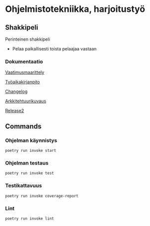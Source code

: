 # Ohjelmistotekniikka, harjoitustyö

## Shakkipeli

Perinteinen shakkipeli

- Pelaa paikallisesti toista pelaajaa vastaan

### Dokumentaatio

[Vaatimusmaarittely](https://github.com/slerbu/ot-harjoitustyo/blob/master/dokumentaatio/vaatimusmaarittely.md)

[Työaikakirjanpito](https://github.com/slerbu/ot-harjoitustyo/blob/master/dokumentaatio/tuntikirjanpito.md)

[Changelog](https://github.com/slerbu/ot-harjoitustyo/blob/master/dokumentaatio/changelog.md)

[Arkkitehtuurikuvaus](https://github.com/slerbu/ot-harjoitustyo/blob/master/dokumentaatio/arkkitehtuuri.md)

[Release2](https://github.com/slerbu/ot-harjoitustyo/releases/tag/viikko6)

## Commands

### Ohjelman käynnistys

` poetry run invoke start `

### Ohjelman testaus

` poetry run invoke test `

### Testikattavuus

` poetry run invoke coverage-report `

### Lint

` poetry run invoke lint `
